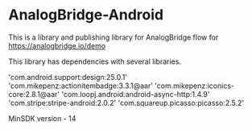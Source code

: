 # AnalogBridge-Android

This is a library and publishing library for AnalogBridge flow for https://analogbridge.io/demo

This library has dependencies with several libraries.

'com.android.support:design:25.0.1'
'com.mikepenz:actionitembadge:3.3.1@aar'
'com.mikepenz:iconics-core:2.8.1@aar'
'com.loopj.android:android-async-http:1.4.9'
'com.stripe:stripe-android:2.0.2'
'com.squareup.picasso:picasso:2.5.2'

MinSDK version - 14
